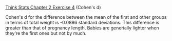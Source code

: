 [Think Stats Chapter 2 Exercise 4](http://greenteapress.com/thinkstats2/html/thinkstats2003.html#toc24) (Cohen's d)

Cohen's d for the difference between the mean of the  first and other groups in terms of total weight is -0.0886 standard deviations. This difference is greater than that of pregnancy length. Babies are generially lighter when they're the first ones but not by much.
